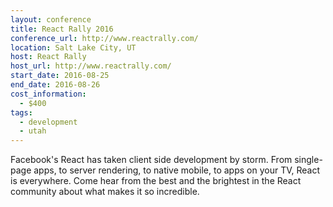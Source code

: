 ```yaml
---
layout: conference
title: React Rally 2016
conference_url: http://www.reactrally.com/
location: Salt Lake City, UT
host: React Rally
host_url: http://www.reactrally.com/
start_date: 2016-08-25
end_date: 2016-08-26
cost_information:
  - $400
tags:
  - development
  - utah
---
```


Facebook's React has taken client side development by storm. From single-page apps, to server rendering, to native mobile, to apps on your TV, React is everywhere. Come hear from the best and the brightest in the React community about what makes it so incredible.
